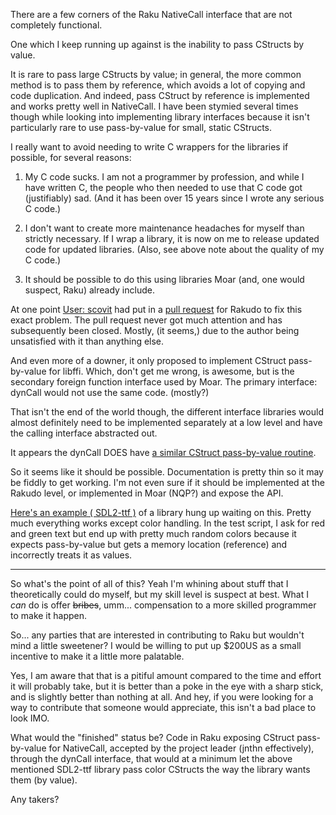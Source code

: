 There are a few corners of the Raku NativeCall interface that are not completely
functional.

One which I keep running up against is the inability to pass CStructs by value.

It is rare to pass large CStructs by value; in general, the more common method
is to pass them by reference, which avoids a lot of copying and code
duplication. And indeed, pass CStruct by reference is implemented and works
pretty well in NativeCall. I have been stymied several times though while
looking into implementing library interfaces because it isn't particularly rare
to use pass-by-value for small, static CStructs.

I really want to avoid needing to write C wrappers for the libraries if
possible, for several reasons:

1. My C code sucks. I am not  a programmer by profession, and while I have written C, the people who then needed to use that C code got (justifiably) sad. (And it has been over 15 years since I wrote any serious C code.)

2. I don't want to create more maintenance headaches for myself than strictly
necessary. If I wrap a library, it is now on me to release updated code for
updated libraries. (Also, see above note about the quality of my C code.)

3. It should be possible to do this using libraries Moar (and, one would suspect, Raku) already include.

At one point [User: scovit](http://github.com/scovit) had put in a [pull
request](https://github.com/rakudo/rakudo/pull/2648) for Rakudo to fix this
exact problem. The pull request never got much attention and has subsequently
been closed. Mostly, (it seems,) due to the author being unsatisfied with it than anything else.

And even more of a downer, it only proposed to implement CStruct pass-by-value
for libffi. Which, don't get me wrong, is awesome, but is the secondary foreign
function interface used by Moar. The primary interface: dynCall would not use the
same code. (mostly?)

That isn't the end of the world though, the different interface libraries would
almost definitely need to be implemented separately at a low level and have the
calling interface abstracted out.

It appears the dynCall DOES have [a similar CStruct pass-by-value routine](https://github.com/MoarVM/dyncall/blob/463573e7aa6ef3a9c361106463fad07c41861af3/dyncall/dyncall_api.c#L150).

So it seems like it should be possible. Documentation is pretty thin so it may
be fiddly to get working. I'm not even sure if it should be implemented at the
Rakudo level, or implemented in Moar (NQP?) and expose the API.

[Here's an example ( SDL2-ttf )](https://github.com/thundergnat/SDL2-ttf) of a library hung up
waiting on this. Pretty much everything works except color handling. In the test script,
I ask for red and green text but end up with pretty much random colors because it
expects pass-by-value but gets a memory location (reference) and incorrectly treats it as
values.

  * * * *

So what's the point of all of this? Yeah I'm whining about stuff that I theoretically
could do myself, but my skill level is suspect at best. What I <em>can</em> do is offer <strike>bribes</strike>, umm...  compensation to a more skilled programmer to make it happen.

So... any parties that are interested in contributing to Raku but wouldn't mind
a little sweetener? I would be willing to put up $200US as a small incentive to
make it a little more palatable.

Yes, I am aware that that is a pitiful amount compared to the time and effort
it will probably take, but it is better than a poke in the eye with a sharp
stick, and is slightly better than nothing at all. And hey, if you were looking
for a way to contribute that someone would appreciate, this isn't a bad place to
look IMO.

What would the "finished" status be? Code in Raku exposing CStruct pass-by-value
for NativeCall, accepted by the project leader (jnthn effectively), through the
dynCall interface, that would at a minimum let the above mentioned SDL2-ttf
library pass color CStructs the way the library wants them (by value).

Any takers?
